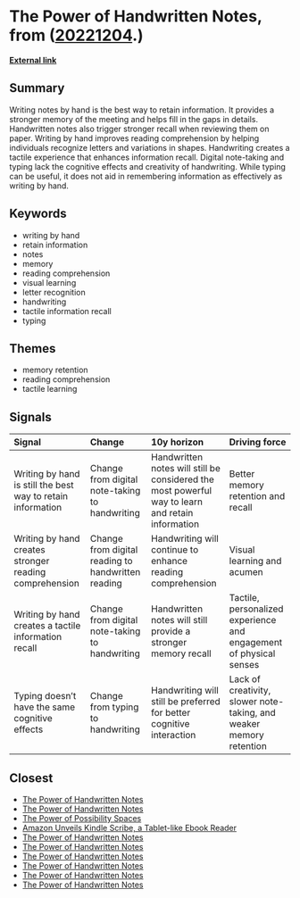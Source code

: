 # __The Power of Handwritten Notes__, from ([20221204](https://kghosh.substack.com/p/20221204).)

__[External link](https://stackoverflow.blog/2022/11/23/why-writing-by-hand-is-still-the-best-way-to-retain-information/?utm_source=substack&utm_medium=email)__



## Summary

Writing notes by hand is the best way to retain information. It provides a stronger memory of the meeting and helps fill in the gaps in details. Handwritten notes also trigger stronger recall when reviewing them on paper. Writing by hand improves reading comprehension by helping individuals recognize letters and variations in shapes. Handwriting creates a tactile experience that enhances information recall. Digital note-taking and typing lack the cognitive effects and creativity of handwriting. While typing can be useful, it does not aid in remembering information as effectively as writing by hand.

## Keywords

* writing by hand
* retain information
* notes
* memory
* reading comprehension
* visual learning
* letter recognition
* handwriting
* tactile information recall
* typing

## Themes

* memory retention
* reading comprehension
* tactile learning

## Signals

| Signal                                                      | Change                                             | 10y horizon                                                                                      | Driving force                                                       |
|:------------------------------------------------------------|:---------------------------------------------------|:-------------------------------------------------------------------------------------------------|:--------------------------------------------------------------------|
| Writing by hand is still the best way to retain information | Change from digital note-taking to handwriting     | Handwritten notes will still be considered the most powerful way to learn and retain information | Better memory retention and recall                                  |
| Writing by hand creates stronger reading comprehension      | Change from digital reading to handwritten reading | Handwriting will continue to enhance reading comprehension                                       | Visual learning and acumen                                          |
| Writing by hand creates a tactile information recall        | Change from digital note-taking to handwriting     | Handwritten notes will still provide a stronger memory recall                                    | Tactile, personalized experience and engagement of physical senses  |
| Typing doesn’t have the same cognitive effects              | Change from typing to handwriting                  | Handwriting will still be preferred for better cognitive interaction                             | Lack of creativity, slower note-taking, and weaker memory retention |

## Closest

* [The Power of Handwritten Notes](558751c7b3dba31bf91330d72c41d5b3)
* [The Power of Handwritten Notes](558751c7b3dba31bf91330d72c41d5b3)
* [The Power of Possibility Spaces](e27673c6f795ce9dc01f9d48bedfbc30)
* [Amazon Unveils Kindle Scribe, a Tablet-like Ebook Reader](69637dcd83c48ebde0610a61a27b1989)
* [The Power of Handwritten Notes](558751c7b3dba31bf91330d72c41d5b3)
* [The Power of Handwritten Notes](558751c7b3dba31bf91330d72c41d5b3)
* [The Power of Handwritten Notes](558751c7b3dba31bf91330d72c41d5b3)
* [The Power of Handwritten Notes](558751c7b3dba31bf91330d72c41d5b3)
* [The Power of Handwritten Notes](558751c7b3dba31bf91330d72c41d5b3)
* [The Power of Handwritten Notes](558751c7b3dba31bf91330d72c41d5b3)